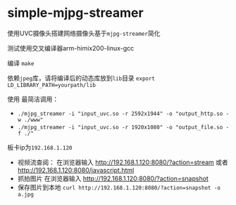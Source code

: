 # simple-mjpg-streamer
使用UVC摄像头搭建网络摄像头基于`mjpg-streamer`简化

测试使用交叉编译器arm-himix200-linux-gcc

编译
`make`

依赖`jpeg`库，请将编译后的动态库放到`lib`目录
`export LD_LIBRARY_PATH=yourpath/lib`

使用
最简洁调用：
* `./mjpg_streamer -i "input_uvc.so -r 2592x1944" -o "output_http.so -w ./www"`
* `./mjpg_streamer -i "input_uvc.so -r 1920x1080" -o "output_file.so -f ./"`

板卡ip为`192.168.1.120`

* 视频流查阅：
在浏览器输入
<http://192.168.1.120:8080/?action=stream>
或者
<http://192.168.1.120:8080/javascript.html>
* 抓拍图片
在浏览器输入
<http://192.168.1.120:8080/?action=snapshot>
* 保存图片到本地
`curl http://192.168.1.120:8080/?action=snapshot -o a.jpg`


